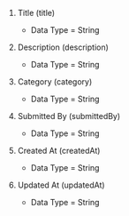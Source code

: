 1. Title (title)
    - Data Type = String

2. Description (description)
    - Data Type = String

3. Category (category)
    - Data Type = String

4. Submitted By (submittedBy)
    - Data Type = String

5. Created At (createdAt)
    - Data Type = String

6. Updated At (updatedAt)
    - Data Type = String

